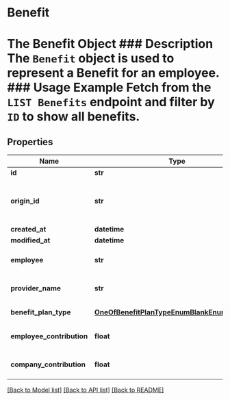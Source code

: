 # Benefit

# The Benefit Object ### Description The `Benefit` object is used to represent a Benefit for an employee.  ### Usage Example Fetch from the `LIST Benefits` endpoint and filter by `ID` to show all benefits.
## Properties
Name | Type | Description | Notes
------------ | ------------- | ------------- | -------------
**id** | **str** |  | [readonly] 
**origin_id** | **str** | The third-party API ID of the matching object. | [optional] 
**created_at** | **datetime** |  | [readonly] 
**modified_at** | **datetime** |  | [readonly] 
**employee** | **str** | The employee on the plan. | [optional] 
**provider_name** | **str** | The name of the benfit&#39;s provider. | [optional] 
**benefit_plan_type** | [**OneOfBenefitPlanTypeEnumBlankEnumNullEnum**](OneOfBenefitPlanTypeEnumBlankEnumNullEnum.md) | The type of benefit plan | [optional] 
**employee_contribution** | **float** | The employee&#39;s contribution. | [optional] 
**company_contribution** | **float** | The company&#39;s contribution. | [optional] 

[[Back to Model list]](../README.md#documentation-for-models) [[Back to API list]](../README.md#documentation-for-api-endpoints) [[Back to README]](../README.md)


